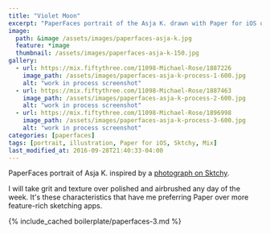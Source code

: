```yaml
---
title: "Violet Moon"
excerpt: "PaperFaces portrait of the Asja K. drawn with Paper for iOS on an iPad."
image: 
  path: &image /assets/images/paperfaces-asja-k.jpg 
  feature: *image
  thumbnail: /assets/images/paperfaces-asja-k-150.jpg
gallery:
  - url: https://mix.fiftythree.com/11098-Michael-Rose/1887226
    image_path: /assets/images/paperfaces-asja-k-process-1-600.jpg
    alt: "work in process screenshot"
  - url: https://mix.fiftythree.com/11098-Michael-Rose/1887463
    image_path: /assets/images/paperfaces-asja-k-process-2-600.jpg
    alt: "work in process screenshot"
  - url: https://mix.fiftythree.com/11098-Michael-Rose/1896998
    image_path: /assets/images/paperfaces-asja-k-process-3-600.jpg
    alt: "work in process screenshot"
categories: [paperfaces]
tags: [portrait, illustration, Paper for iOS, Sktchy, Mix]
last_modified_at: 2016-09-28T21:40:33-04:00
---
```


PaperFaces portrait of Asja K. inspired by a [photograph on Sktchy](https://sktchy.com/d5SaaC).

I will take grit and texture over polished and airbrushed any day of the week. It's these characteristics that have me preferring Paper over more feature-rich sketching apps.

{% include_cached boilerplate/paperfaces-3.md %}
